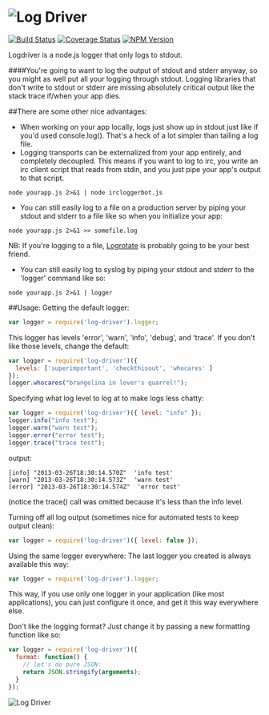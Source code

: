 ![Log Driver][logdriver-logo]
=========
[![Build Status][travis-image]][travis-url] [![Coverage Status][coveralls-image]][coveralls-url] [![NPM Version][npm-image]][npm-url]

Logdriver is a node.js logger that only logs to stdout.

####You're going to want to log the output of stdout and stderr anyway, so you might as well put all your logging through stdout.  Logging libraries that don't write to stdout or stderr are missing absolutely critical output like the stack trace if/when your app dies.  

##There are some other nice advantages:
* When working on your app locally, logs just show up in stdout just like if you'd used console.log().  That's a heck of a lot simpler than tailing a log file.
* Logging transports can be externalized from your app entirely, and completely decoupled.  This means if you want to log to irc, you write an irc client script that reads from stdin, and you just pipe your app's output to that script.

```console
node yourapp.js 2>&1 | node ircloggerbot.js 
```
* You can still easily log to a file on a production server by piping your stdout and stderr to a file like so when you initialize your app:

```console
node yourapp.js 2>&1 >> somefile.log 
```

NB: If you're logging to a file, [Logrotate](http://linuxcommand.org/man_pages/logrotate8.html) is probably going to be your best friend.
* You can still easily log to syslog by piping your stdout and stderr to the 'logger' command like so:

```console
node yourapp.js 2>&1 | logger
```

##Usage:
Getting the default logger:
```javascript
var logger = require('log-driver').logger;
```

This logger has levels 'error', 'warn', 'info', 'debug', and 'trace'.
If you don't like those levels, change the default:

```javascript
var logger = require('log-driver')({
  levels: ['superimportant', 'checkthisout', 'whocares' ]
});
logger.whocares("brangelina in lover's quarrel!");
```

Specifying what log level to log at to make logs less chatty:
```javascript
var logger = require('log-driver')({ level: "info" });
logger.info("info test"); 
logger.warn("warn test"); 
logger.error("error test"); 
logger.trace("trace test"); 
```
output:
```console
[info] "2013-03-26T18:30:14.570Z"  'info test'
[warn] "2013-03-26T18:30:14.573Z"  'warn test'
[error] "2013-03-26T18:30:14.574Z"  'error test'
```
(notice the trace() call was omitted because it's less than the info
level.

Turning off all log output (sometimes nice for automated tests to keep
output clean):
```javascript
var logger = require('log-driver')({ level: false });
```

Using the same logger everywhere:
The last logger you created is always available this way:
```javascript
var logger = require('log-driver').logger;
```
This way, if you use only one logger in your application (like most
applications), you can just configure it once, and get it this way
everywhere else.

Don't like the logging format?  Just change it by passing a new
formatting function like so:
```javascript
var logger = require('log-driver')({ 
  format: function() {
    // let's do pure JSON:
    return JSON.stringify(arguments);
  }
});
```

![Log Driver](https://raw.github.com/cainus/logdriver/master/waltz.jpg)

[logdriver-logo]: https://raw.github.com/cainus/logdriver/master/logo.png

[travis-image]: https://travis-ci.org/cainus/logdriver.png?branch=master
[travis-url]: https://travis-ci.org/cainus/logdriver

[coveralls-image]: https://coveralls.io/repos/cainus/logdriver/badge.png?branch=master
[coveralls-url]: https://coveralls.io/repos/cainus/logdriver

[npm-image]: https://badge.fury.io/js/log-driver.png
[npm-url]: https://badge.fury.io/js/log-driver
